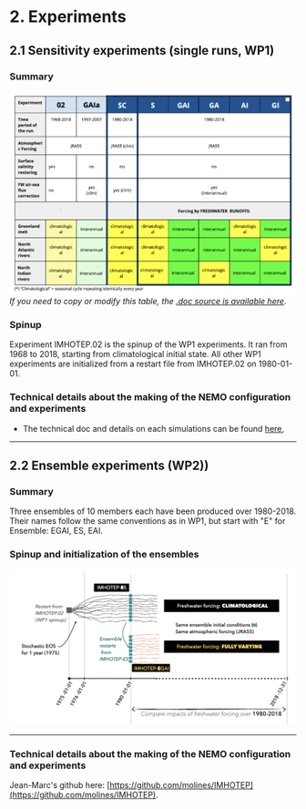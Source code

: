 # 2. Experiments

## 2.1 Sensitivity experiments (single runs, WP1)

### Summary
![nomenclature tab](./img/imhotep-nomenclature.png)
_If you need to copy or modify this table, the [.doc source is available here](https://docs.google.com/document/d/1bAdjA8vK-TqqfxYqMXz69SUwyC0q7RlbeJqpd-5bzxo/edit?usp=sharing)_.

### Spinup 
Experiment IMHOTEP.02 is the spinup of the WP1 experiments. It ran from 1968 to 2018, starting from climatological initial state.  All other WP1 experiments are initialized from a restart file from IMHOTEP.02 on 1980-01-01.

### Technical details about the making of the NEMO configuration and experiments
* The technical doc and details on each simulations can be found [here](https://github.com/molines/IMHOTEP/tree/master/eORCA025),

---
## 2.2 Ensemble experiments (WP2))

### Summary
Three ensembles of 10 members each have been produced over 1980-2018. Their names follow the same conventions as in WP1, but start with "E" for Ensemble: EGAI, ES, EAI. 

### Spinup and initialization of the ensembles
![WP2 spinup and init](./img/WP2_spinup_init.png)

---
### Technical details about the making of the NEMO configuration and experiments
Jean-Marc's github here: [https://github.com/molines/IMHOTEP](https://github.com/molines/IMHOTEP).
